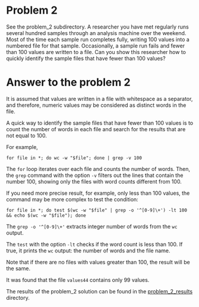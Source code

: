 # Problem 2
See the problem_2 subdirectory.
A researcher you have met regularly runs several hundred samples through an analysis machine over the weekend. Most of the time each sample run completes fully, writing 100 values into a numbered file for that sample. Occasionally, a sample run fails and fewer than 100 values are written to a file.
Can you show this researcher how to quickly identify the sample files that have fewer than 100 values?

# Answer to the problem 2

It is assumed that values are written in a file with whitespace as a separator, and therefore, numeric values may be considered as distinct words in the file.

A quick way to identify the sample files that have fewer than 100 values is to count the number of words in each file and search for the results that are not equal to 100.

For example,

```
for file in *; do wc -w "$file"; done | grep -v 100
```

The `for` loop iterates over each file and counts the number of words. Then, the `grep` command with the option `-v` filters out the lines that contain the number 100, showing only the files with word counts different from 100.

If you need more precise result, for example, only less than 100 values, the command may be more complex to test the condition:

```
for file in *; do test $(wc -w "$file" | grep -o '^[0-9]\+') -lt 100 && echo $(wc -w "$file"); done
```

The `grep -o '^[0-9]\+'` extracts integer number of words from the `wc` output.

The `test` with the option `-lt` checks if the word count is less than 100. If true, it prints the `wc` output: the number of words and the file name.

Note that if there are no files with values greater than 100, the result will be the same.

It was found that the file `values44` contains only 99 values.

The results of the problem_2 solution can be found in the [problem_2_results](./problem_2_results) directory.
